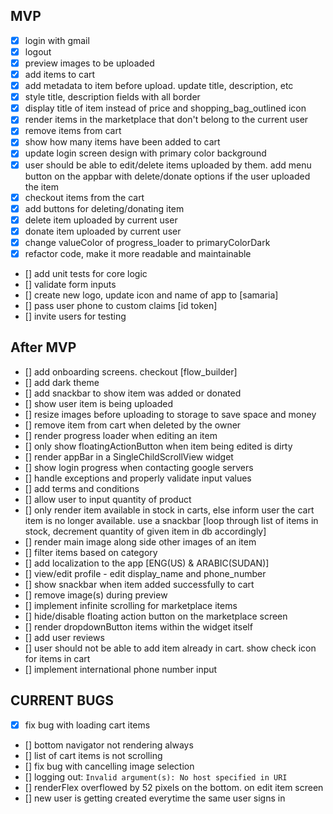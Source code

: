 
## MVP
- [x] login with gmail
- [x] logout
- [x] preview images to be uploaded
- [x] add items to cart
- [x] add metadata to item before upload. update title, description, etc
- [x] style title, description fields with all border
- [x] display title of item instead of price and shopping_bag_outlined icon
- [x] render items in the marketplace that don't belong to the current user
- [x] remove items from cart
- [x] show how many items have been added to cart
- [x] update login screen design with primary color background
- [x] user should be able to edit/delete items uploaded by them. add menu button on the appbar with delete/donate options if the user uploaded the item
- [x] checkout items from the cart
- [x] add buttons for deleting/donating item
- [x] delete item uploaded by current user
- [x] donate item uploaded by current user
- [x] change valueColor of progress_loader to primaryColorDark
- [x] refactor code, make it more readable and maintainable
- [] add unit tests for core logic
- [] validate form inputs
- [] create new logo, update icon and name of app to [samaria]
- [] pass user phone to custom claims [id token]
- [] invite users for testing

## After MVP
- [] add onboarding screens. checkout [flow_builder]
- [] add dark theme
- [] add snackbar to show item was added or donated
- [] show user item is being uploaded
- [] resize images before uploading to storage to save space and money
- [] remove item from cart when deleted by the owner
- [] render progress loader when editing an item
- [] only show floatingActionButton when item being edited is dirty
- [] render appBar in a SingleChildScrollView widget
- [] show login progress when contacting google servers
- [] handle exceptions and properly validate input values
- [] add terms and conditions
- [] allow user to input quantity of product
- [] only render item available in stock in carts, else inform user the cart item is no longer available. use a snackbar [loop through list of items in stock, decrement quantity of given item in db accordingly]
- [] render main image along side other images of an item
- [] filter items based on category
- [] add localization to the app [ENG(US) & ARABIC(SUDAN)]
- [] view/edit profile - edit display_name and phone_number
- [] show snackbar when item added successfully to cart
- [] remove image(s) during preview
- [] implement infinite scrolling for marketplace items
- [] hide/disable floating action button on the marketplace screen
- [] render dropdownButton items within the widget itself
- [] add user reviews
- [] user should not be able to add item already in cart. show check icon for items in cart
- [] implement international phone number input

## CURRENT BUGS
- [x] fix bug with loading cart items
- [] bottom navigator not rendering always
- [] list of cart items is not scrolling
- [] fix bug with cancelling image selection
- [] logging out: `Invalid argument(s): No host specified in URI`
- [] renderFlex overflowed by 52 pixels on the bottom. on edit item screen
- [] new user is getting created everytime the same user signs in

